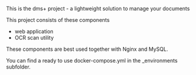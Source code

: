 This is the dms+ project - a lightweight solution to manage your documents

This project consists of these components
* web application
* OCR scan utility

These components are best used together with Nginx and MySQL.

You can find a ready to use docker-compose.yml in the _environments subfolder.

